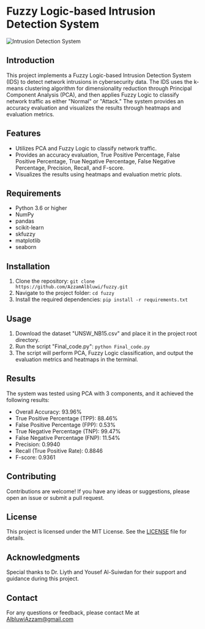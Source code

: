 # Fuzzy Logic-based Intrusion Detection System

![Intrusion Detection System](images/intrusion_detection.jpg)

## Introduction

This project implements a Fuzzy Logic-based Intrusion Detection System (IDS) to detect network intrusions in cybersecurity data. The IDS uses the k-means clustering algorithm for dimensionality reduction through Principal Component Analysis (PCA), and then applies Fuzzy Logic to classify network traffic as either "Normal" or "Attack." The system provides an accuracy evaluation and visualizes the results through heatmaps and evaluation metrics.

## Features

- Utilizes PCA and Fuzzy Logic to classify network traffic.
- Provides an accuracy evaluation, True Positive Percentage, False Positive Percentage, True Negative Percentage, False Negative Percentage, Precision, Recall, and F-score.
- Visualizes the results using heatmaps and evaluation metric plots.

## Requirements

- Python 3.6 or higher
- NumPy
- pandas
- scikit-learn
- skfuzzy
- matplotlib
- seaborn

## Installation

1. Clone the repository: `git clone https://github.com/AzzamAlbluwi/fuzzy.git`
2. Navigate to the project folder: `cd fuzzy`
3. Install the required dependencies: `pip install -r requirements.txt`

## Usage

1. Download the dataset "UNSW_NB15.csv" and place it in the project root directory.
2. Run the script "Final_code.py": `python Final_code.py`
3. The script will perform PCA, Fuzzy Logic classification, and output the evaluation metrics and heatmaps in the terminal.

## Results

The system was tested using PCA with 3 components, and it achieved the following results:

- Overall Accuracy: 93.96%
- True Positive Percentage (TPP): 88.46%
- False Positive Percentage (FPP): 0.53%
- True Negative Percentage (TNP): 99.47%
- False Negative Percentage (FNP): 11.54%
- Precision: 0.9940
- Recall (True Positive Rate): 0.8846
- F-score: 0.9361

## Contributing

Contributions are welcome! If you have any ideas or suggestions, please open an issue or submit a pull request.

## License

This project is licensed under the MIT License. See the [LICENSE](LICENSE) file for details.

## Acknowledgments

Special thanks to Dr. Liyth and Yousef Al-Suiwdan for their support and guidance during this project.
 
## Contact

For any questions or feedback, please contact Me at AlbluwiAzzam@gmail.com

